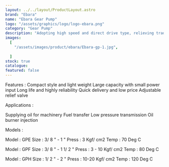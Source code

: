 ```yaml
---
layout: ../../layout/ProductLayout.astro
brand: "Ebara"
name: "Ebara Gear Pump"
logo: "/assets/graphics/logo/logo-ebara.png"
category: "Gear Pump"
description: "Adopting high speed and direct drive type, relieving traditional image of gear pumps."
images:
  [
    "/assets/images/product/ebara/Ebara-gp-1.jpg",
 
  ]
stock: true
catalogue:
featured: false
---
```


Features :
Compact style and light weight
Large capacity with small power input
Long life and highly reliability
Quick delivery and low price
Adjustable relief valve

Applications :

Supplying oil for machinery
Fuel transfer
Low pressure transmission
Oil burner injection

Models :

Model : GPE
Size : 3/ 8 " - 1 "
Press : 3 Kgf/ cm2
Temp : 70 Deg C

Model : GPF
Size : 3/ 8 " - 1 1/ 2 "
Press : 3 - 10 Kgf/ cm2
Temp : 80 Deg C

Model : GPH
Size : 1/ 2 " - 2 "
Press : 10-20 Kgf/ cm2
Temp : 120 Deg C
